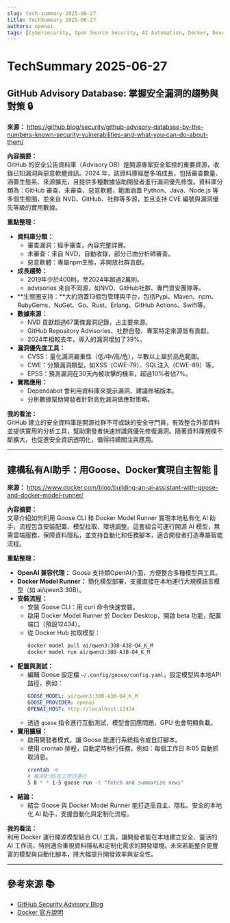```yaml
---
slug: tech-summary-2025-06-27
title: TechSummary 2025-06-27
authors: openai
tags: [Cybersecurity, Open Source Security, AI Automation, Docker, Developer Tools]
---
```


# TechSummary 2025-06-27

## GitHub Advisory Database: 掌握安全漏洞的趨勢與對策 🔒

**來源：** https://github.blog/security/github-advisory-database-by-the-numbers-known-security-vulnerabilities-and-what-you-can-do-about-them/

**內容摘要：**  
GitHub 的安全公告資料庫（Advisory DB）是開源專案安全監控的重要資源，收錄已知漏洞與惡意軟體資訊。2024 年，該資料庫經歷多項成長，包括審查數量、涵蓋生態系、來源擴充，且提供多種數據協助開發者進行漏洞優先修復。資料庫分類為：GitHub 審查、未審查、惡意軟體，範圍涵蓋 Python、Java、Node.js 等多個生態圈，並來自 NVD、GitHub、社群等多源，並且支持 CVE 編號與漏洞優先等級的實用數據。

<!-- truncate -->

**重點整理：**  
- **資料庫分類：**  
  - 審查漏洞：經手審查，內容完整詳實。  
  - 未審查：來自 NVD，自動收錄，部分已由分析師審查。  
  - 惡意軟體：專屬npm生態，非開放社群貢獻。  
- **成長趨勢：**  
  - 2019年少於400則，至2024年超過2萬則。  
  - advisories 來自不同源，如NVD、GitHub社群、專門資安團隊等。  
- **生態圈支持：**大約涵蓋13個包管理與平台，包括Pypi、Maven、npm、RubyGems、NuGet、Go、Rust、Erlang、GitHub Actions、Swift等。  
- **數據來源：**  
  - NVD 貢獻超過67萬條漏洞記錄，占主要來源。  
  - GitHub Repository Advisories、社群自發、專案特定來源皆有貢獻。  
  - 2024年相較去年，導入的漏洞增加了39%。  
- **漏洞優先度工具：**  
  - CVSS：量化漏洞嚴重性（低/中/高/危），半數以上屬於高危範圍。  
  - CWE：分類漏洞類型，如XSS（CWE-79）、SQL注入（CWE-89）等。  
  - EPSS：預測漏洞在30天內被攻擊的機率，超過10%者佔7%。  
- **實務應用：**  
  - Dependabot 會利用資料庫來提示漏洞、建議修補版本。  
  - 分析數據幫助開發者針對高危漏洞做應對策略。  

**我的看法：**  
GitHub 建立的安全資料庫是開源社群不可或缺的安全守門員，有效整合外部資料並提供實用的分析工具，幫助開發者快速辨識與優先修復漏洞。隨著資料庫規模不斷擴大，也促進安全資訊透明化，值得持續關注與應用。

---

## 建構私有AI助手：用Goose、Docker實現自主智能 🚀

**來源：** https://www.docker.com/blog/building-an-ai-assistant-with-goose-and-docker-model-runner/

**內容摘要：**  
文章介紹如何利用 Goose CLI 和 Docker Model Runner 實現本地私有化 AI 助手，流程包含安裝配置、模型拉取、環境調整。這套組合可運行開源 AI 模型，無需雲端服務，保障資料隱私，並支持自動化和任務腳本，適合開發者打造專屬智能流程。

**重點整理：**  
- **OpenAI 兼容代理：** Goose 支持類OpenAI介面，方便整合多種模型與工具。  
- **Docker Model Runner：** 簡化模型部署，支援直接在本地運行大規模語言模型（如 ai/qwen3:30B）。  
- **安裝流程：**  
  - 安裝 Goose CLI：用 curl 命令快速安裝。  
  - 啟用 Docker Model Runner 於 Docker Desktop，開啟 beta 功能，配置端口（預設12434）。  
  - 從 Docker Hub 拉取模型：  
    ```bash
    docker model pull ai/qwen3:30B-A3B-Q4_K_M
    docker model run ai/qwen3:30B-A3B-Q4_K_M
    ```  
- **配置與測試：**  
  - 編輯 Goose 設定檔 `~/.config/goose/config.yaml`，設定模型與本地API路徑，例如：  
    ```yaml
    GOOSE_MODEL: ai/qwen3:30B-A3B-Q4_K_M
    GOOSE_PROVIDER: openai
    OPENAI_HOST: http://localhost:12434
    ```  
  - 透過 `goose` 指令進行互動測試，模型會回應問題，GPU 也會明顯負載。  
- **實用擴展：**  
  - 啟用開發者模式，讓 Goose 能運行系統指令或自訂腳本。  
  - 使用 crontab 排程，自動定時執行任務，例如：每個工作日 8:05 自動抓取消息。  
    ```bash
    crontab -e
    # 每天8:05在工作日運行
    5 8 * * 1-5 goose run -t "fetch and summarize news"
    ```  
- **結論：**  
  - 結合 Goose 與 Docker Model Runner 能打造高自主、隱私、安全的本地化 AI 助手，支援自動化與定制化流程。

**我的看法：**  
利用 Docker 運行開源模型結合 CLI 工具，讓開發者能在本地建立安全、靈活的 AI 工作流，特別適合重視資料隱私和定制化需求的開發環境。未來若能整合更豐富的模型與自動化腳本，將大幅提升開發效率與安全性。

---

## 參考來源 📚  
- [GitHub Security Advisory Blog](https://github.blog/security/github-advisory-database-by-the-numbers-known-security-vulnerabilities-and-what-you-can-do-about-them/)  
- [Docker 官方說明](https://www.docker.com/blog/building-an-ai-assistant-with-goose-and-docker-model-runner/)
